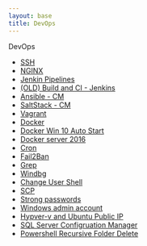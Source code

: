 ```yaml
---
layout: base
title: DevOps
---
```


 <span id="devops" class="opener">DevOps</span>

<ul>
	<li>
		<a href="{{site.baseurl}}/docs/DevOps/SSH.html">
			<i aria-hidden="true"></i> SSH</a>
	</li>
	<li>
		<a href="{{site.baseurl}}/docs/DevOps/Nginx.html">
			<i aria-hidden="true"></i> NGINX</a>
	</li>
	<li>
		<a href="{{site.baseurl}}/posts/2022/02/12/jenkins-jenkinsfile-pipelines.html">
			<i aria-hidden="true"></i>Jenkin Pipelines</a>
	</li>
	<li>
		<a href="{{site.baseurl}}/docs/DevOps/Jenkins-CI.html">
			<i aria-hidden="true"></i>(OLD) Build and CI - Jenkins</a>
	</li>
	<li>
		<a href="{{site.baseurl}}/docs/DevOps/Ansible-Configuration-Management-SSH.html">
			<i aria-hidden="true"></i> Ansible - CM</a>
	</li>
	<li>
		<a href="{{site.baseurl}}/docs/DevOps/SaltStack.html">
			<i aria-hidden="true"></i> SaltStack - CM</a>
	</li>
	<li>
		<a href="{{site.baseurl}}/docs/DevOps/Vagrant.html">
			<i aria-hidden="true"></i> Vagrant</a>
	</li>
	<li>
		<a href="{{site.baseurl}}/docs/DevOps/Docker.html">
			<i aria-hidden="true"></i> Docker</a>
	</li>
	<li>
		<a href="{{site.baseurl}}/docs/DevOps/Win10DockerAutoStart.html">
			<i aria-hidden="true"></i> Docker Win 10 Auto Start </a>
	</li>
	<li>
		<a href="{{site.baseurl}}/docs/DevOps/DockerServer2016.html">
			<i aria-hidden="true"></i> Docker server 2016</a>
	</li>
	<li>
		<a href="{{site.baseurl}}/docs/DevOps/Cron.html">
			<i aria-hidden="true"></i> Cron</a>
	</li>
	<li>
		<a href="{{site.baseurl}}/docs/DevOps/Fail2ban.html">
			<i aria-hidden="true"></i> Fail2Ban</a>
	</li>
	<li>
		<a href="{{site.baseurl}}/docs/DevOps/Grep.html">
			<i aria-hidden="true"></i> Grep</a>
	</li>
	<li>
		<a href="{{site.baseurl}}/docs/DevOps/windbg-dotnet-services-apps.html">
			<i aria-hidden="true"></i> Windbg</a>
	</li>
	<li>
		<a href="{{site.baseurl}}/docs/DevOps/ChangeUserShell.html">
			<i aria-hidden="true"></i> Change User Shell</a>
	</li>
	<li>
		<a href="{{site.baseurl}}/docs/DevOps/scp.html">
			<i aria-hidden="true"></i> SCP</a>
	</li>
	<li>
		<a href="{{site.baseurl}}/docs/DevOps/StrongPassword.html">
			<i aria-hidden="true"></i> Strong passwords</a>
	</li>
	<li>
		<a href="{{site.baseurl}}/docs/DevOps/WindowsServiceLocalAdmin.html">
			<i aria-hidden="true"></i> Windows admin account</a>
	</li>
	<li>
		<a href="{{site.baseurl}}/docs/DevOps/HyperVUbuntuPublicIP.html">
			<i aria-hidden="true"></i> Hypver-v and Ubuntu Public IP</a>
	</li>
	<li>
		<a href="{{site.baseurl}}/docs/DevOps/SqlConfigrationManager.html">
			<i aria-hidden="true"></i> SQL Server Configruation Manager</a>
	</li>
	<li>
		<a href="{{site.baseurl}}/docs/DevOps/PowershellRecursiveFolderDelete.html">
			<i aria-hidden="true"></i> Powershell Recursive Folder Delete</a>
	</li>
</ul>
